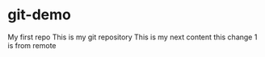 # git-demo
My first repo
This is my git repository
This is my next content
this change 1 is from remote 
